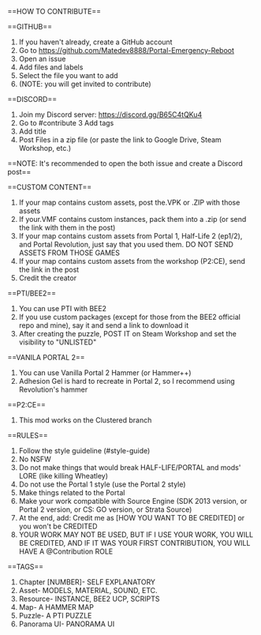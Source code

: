 ==HOW TO CONTRIBUTE==

==GITHUB==
1. If you haven't already, create a GitHub account
2. Go to https://github.com/Matedev8888/Portal-Emergency-Reboot
3. Open an issue
4. Add files and labels 
5. Select the file you want to add
6. (NOTE: you will get invited to contribute)

==DISCORD==
1. Join my Discord server: https://discord.gg/B65C4tQKu4
2. Go to #contribute
3  Add tags 
4. Add title
5. Post Files in a zip file (or paste the link to Google Drive, Steam Workshop, etc.)

==NOTE: It's recommended to open the both issue and create a Discord post==

==CUSTOM CONTENT==
1. If your map contains custom assets, post the.VPK or .ZIP with those assets 
2. If your.VMF contains custom instances, pack them into a .zip (or send the link with them in the post)
3. If your map contains custom assets from Portal 1, Half-Life 2 (ep1/2), and Portal Revolution, just say that you used them. DO NOT SEND ASSETS FROM THOSE GAMES
4. If your map contains custom assets from the workshop (P2:CE), send the link in the post 
5. Credit the creator

==PTI/BEE2==
1. You can use PTI with BEE2 
2. If you use custom packages (except for those from the BEE2 official repo and mine), say it and send a link to download it 
3. After creating the puzzle, POST IT on Steam Workshop and set the visibility to "UNLISTED" 

==VANILA PORTAL 2==
1. You can use Vanilla Portal 2 Hammer (or Hammer++)
2. Adhesion Gel is hard to recreate in Portal 2, so I recommend using Revolution's hammer

==P2:CE==
1. This mod works on the Clustered branch 

==RULES==
1. Follow the style guideline (#style-guide)
2. No NSFW
3. Do not make things that would break HALF-LIFE/PORTAL and mods' LORE (like killing Wheatley)
4. Do not use the Portal 1 style (use the Portal 2 style)
5. Make things related to the Portal
6. Make your work compatible with Source Engine (SDK 2013 version, or Portal 2 version, or CS: GO version, or Strata Source)
7. At the end, add: Credit me as [HOW YOU WANT TO BE CREDITED] or you won't be CREDITED 
8. YOUR WORK MAY NOT BE USED, BUT IF I USE YOUR WORK, YOU WILL BE CREDITED, AND IF IT WAS YOUR FIRST  CONTRIBUTION, YOU WILL HAVE A @Contribution ROLE

==TAGS==
1. Chapter [NUMBER]- SELF EXPLANATORY
2. Asset- MODELS, MATERIAL, SOUND, ETC.
3. Resource- INSTANCE, BEE2 UCP, SCRIPTS 
4. Map- A HAMMER MAP
5. Puzzle- A PTI PUZZLE
6. Panorama UI- PANORAMA UI
